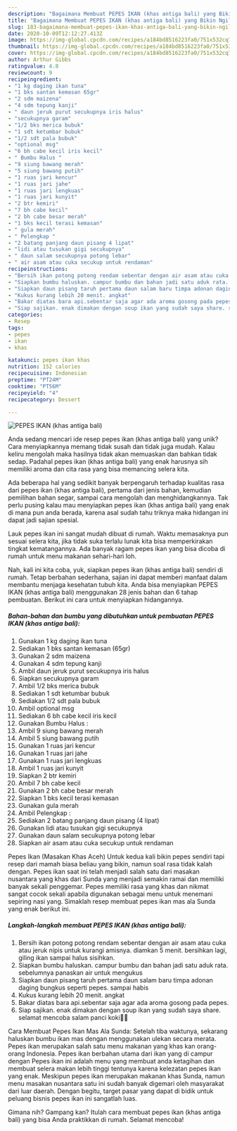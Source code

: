 ```yaml
---
description: "Bagaimana Membuat PEPES IKAN (khas antiga bali) yang Bikin Ngiler"
title: "Bagaimana Membuat PEPES IKAN (khas antiga bali) yang Bikin Ngiler"
slug: 183-bagaimana-membuat-pepes-ikan-khas-antiga-bali-yang-bikin-ngiler
date: 2020-10-09T12:12:27.413Z
image: https://img-global.cpcdn.com/recipes/a184bd8516223fa0/751x532cq70/pepes-ikan-khas-antiga-bali-foto-resep-utama.jpg
thumbnail: https://img-global.cpcdn.com/recipes/a184bd8516223fa0/751x532cq70/pepes-ikan-khas-antiga-bali-foto-resep-utama.jpg
cover: https://img-global.cpcdn.com/recipes/a184bd8516223fa0/751x532cq70/pepes-ikan-khas-antiga-bali-foto-resep-utama.jpg
author: Arthur Gibbs
ratingvalue: 4.8
reviewcount: 9
recipeingredient:
- "1 kg daging ikan tuna"
- "1 bks santan kemasan 65gr"
- "2 sdm maizena"
- "4 sdm tepung kanji"
- " daun jeruk purut secukupnya iris halus"
- "secukupnya garam"
- "1/2 bks merica bubuk"
- "1 sdt ketumbar bubuk"
- "1/2 sdt pala bubuk"
- "optional msg"
- "6 bh cabe kecil iris kecil"
- " Bumbu Halus "
- "9 siung bawang merah"
- "5 siung bawang putih"
- "1 ruas jari kencur"
- "1 ruas jari jahe"
- "1 ruas jari lengkuas"
- "1 ruas jari kunyit"
- "2 btr kemiri"
- "7 bh cabe kecil"
- "2 bh cabe besar merah"
- "1 bks kecil terasi kemasan"
- " gula merah"
- " Pelengkap "
- "2 batang panjang daun pisang 4 lipat"
- "lidi atau tusukan gigi secukupnya"
- " daun salam secukupnya potong lebar"
- " air asam atau cuka secukup untuk rendaman"
recipeinstructions:
- "Bersih ikan potong potong rendam sebentar dengan air asam atau cuka atau jeruk nipis untuk kurangi amisnya. diamkan 5 menit. bersihkan lagi, giling ikan sampai halus sisihkan."
- "Siapkan bumbu haluskan. campur bumbu dan bahan jadi satu aduk rata. sebelumnya panaskan air untuk mengukus"
- "Siapkan daun pisang taruh pertama daun salam baru timpa adonan daging bungkus seperti pepes. sampai habis"
- "Kukus kurang lebih 20 menit. angkat"
- "Bakar diatas bara api.sebentar saja agar ada aroma gosong pada pepes."
- "Siap sajikan. enak dimakan dengan soup ikan yang sudah saya share. selamat mencoba salam panci koki👩‍🍳"
categories:
- Resep
tags:
- pepes
- ikan
- khas

katakunci: pepes ikan khas 
nutrition: 152 calories
recipecuisine: Indonesian
preptime: "PT24M"
cooktime: "PT56M"
recipeyield: "4"
recipecategory: Dessert

---
```



![PEPES IKAN (khas antiga bali)](https://img-global.cpcdn.com/recipes/a184bd8516223fa0/751x532cq70/pepes-ikan-khas-antiga-bali-foto-resep-utama.jpg)

Anda sedang mencari ide resep pepes ikan (khas antiga bali) yang unik? Cara menyiapkannya memang tidak susah dan tidak juga mudah. Kalau keliru mengolah maka hasilnya tidak akan memuaskan dan bahkan tidak sedap. Padahal pepes ikan (khas antiga bali) yang enak harusnya sih memiliki aroma dan cita rasa yang bisa memancing selera kita.

Ada beberapa hal yang sedikit banyak berpengaruh terhadap kualitas rasa dari pepes ikan (khas antiga bali), pertama dari jenis bahan, kemudian pemilihan bahan segar, sampai cara mengolah dan menghidangkannya. Tak perlu pusing kalau mau menyiapkan pepes ikan (khas antiga bali) yang enak di mana pun anda berada, karena asal sudah tahu triknya maka hidangan ini dapat jadi sajian spesial.

Lauk pepes ikan ini sangat mudah dibuat di rumah. Waktu memasaknya pun sesuai selera kita, jika tidak suka terlalu lunak kita bisa memperkirakan tingkat kematangannya. Ada banyak ragam pepes ikan yang bisa dicoba di rumah untuk menu makanan sehari-hari loh.


Nah, kali ini kita coba, yuk, siapkan pepes ikan (khas antiga bali) sendiri di rumah. Tetap berbahan sederhana, sajian ini dapat memberi manfaat dalam membantu menjaga kesehatan tubuh kita. Anda bisa menyiapkan PEPES IKAN (khas antiga bali) menggunakan 28 jenis bahan dan 6 tahap pembuatan. Berikut ini cara untuk menyiapkan hidangannya.

<!--inarticleads1-->

##### Bahan-bahan dan bumbu yang dibutuhkan untuk pembuatan PEPES IKAN (khas antiga bali):

1. Gunakan 1 kg daging ikan tuna
1. Sediakan 1 bks santan kemasan (65gr)
1. Gunakan 2 sdm maizena
1. Gunakan 4 sdm tepung kanji
1. Ambil  daun jeruk purut secukupnya iris halus
1. Siapkan secukupnya garam
1. Ambil 1/2 bks merica bubuk
1. Sediakan 1 sdt ketumbar bubuk
1. Sediakan 1/2 sdt pala bubuk
1. Ambil optional msg
1. Sediakan 6 bh cabe kecil iris kecil
1. Gunakan  Bumbu Halus :
1. Ambil 9 siung bawang merah
1. Ambil 5 siung bawang putih
1. Gunakan 1 ruas jari kencur
1. Gunakan 1 ruas jari jahe
1. Gunakan 1 ruas jari lengkuas
1. Ambil 1 ruas jari kunyit
1. Siapkan 2 btr kemiri
1. Ambil 7 bh cabe kecil
1. Gunakan 2 bh cabe besar merah
1. Siapkan 1 bks kecil terasi kemasan
1. Gunakan  gula merah
1. Ambil  Pelengkap :
1. Sediakan 2 batang panjang daun pisang (4 lipat)
1. Gunakan lidi atau tusukan gigi secukupnya
1. Gunakan  daun salam secukupnya potong lebar
1. Siapkan  air asam atau cuka secukup untuk rendaman


Pepes Ikan (Masakan Khas Aceh) Untuk kedua kali bikin pepes sendiri tapi resep dari mamah biasa beliau yang bikin, namun soal rasa tidak kalah dengan. Pepes ikan saat ini telah menjadi salah satu dari masakan nusantara yang khas dari Sunda yang menjadi semakin ramai dan memiliki banyak sekali penggemar. Pepes memiliki rasa yang khas dan nikmat sangat cocok sekali apabila digunakan sebagai menu untuk menemani sepiring nasi yang. Simaklah resep membuat pepes ikan mas ala Sunda yang enak berikut ini. 

<!--inarticleads2-->

##### Langkah-langkah membuat PEPES IKAN (khas antiga bali):

1. Bersih ikan potong potong rendam sebentar dengan air asam atau cuka atau jeruk nipis untuk kurangi amisnya. diamkan 5 menit. bersihkan lagi, giling ikan sampai halus sisihkan.
1. Siapkan bumbu haluskan. campur bumbu dan bahan jadi satu aduk rata. sebelumnya panaskan air untuk mengukus
1. Siapkan daun pisang taruh pertama daun salam baru timpa adonan daging bungkus seperti pepes. sampai habis
1. Kukus kurang lebih 20 menit. angkat
1. Bakar diatas bara api.sebentar saja agar ada aroma gosong pada pepes.
1. Siap sajikan. enak dimakan dengan soup ikan yang sudah saya share. selamat mencoba salam panci koki👩‍🍳


Cara Membuat Pepes Ikan Mas Ala Sunda: Setelah tiba waktunya, sekarang haluskan bumbu ikan mas dengan menggunakan ulekan secara merata. Pepes ikan merupakan salah satu menu makanan yang khas kan orang-orang Indonesia. Pepes ikan berbahan utama dari ikan yang di campur dengan Pepes ikan ini adalah menu yang membuat anda ketagihan dan membuat selera makan lebih tinggi tentunya karena kelezatan pepes ikan yang enak. Meskipun pepes ikan merupakan makanan khas Sunda, namun menu masakan nusantara satu ini sudah banyak digemari oleh masyarakat dari luar daerah. Dengan begitu, target pasar yang dapat di bidik untuk peluang bisnis pepes ikan ini sangatlah luas. 

Gimana nih? Gampang kan? Itulah cara membuat pepes ikan (khas antiga bali) yang bisa Anda praktikkan di rumah. Selamat mencoba!
